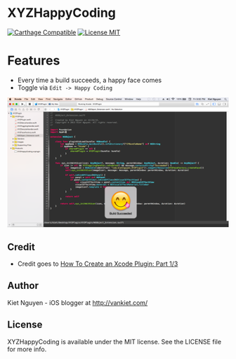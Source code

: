 # XYZHappyCoding
[![Carthage Compatible](https://img.shields.io/badge/Carthage-compatible-4BC51D.svg?style=flat)](https://github.com/Carthage/Carthage)
[![License MIT](https://img.shields.io/badge/License-MIT-lightgrey.svg?style=flat)](https://opensource.org/licenses/MIT)

# Features
- Every time a build succeeds, a happy face comes
- Toggle via `Edit -> Happy Coding`

![XYZHappyCoding](Resources/example.png)

## Credit
- Credit goes to [How To Create an Xcode Plugin: Part 1/3](http://www.raywenderlich.com/94020/creating-an-xcode-plugin-part-1)

## Author

Kiet Nguyen - iOS blogger at http://vankiet.com/

## License

XYZHappyCoding is available under the MIT license. See the LICENSE file for more info.
